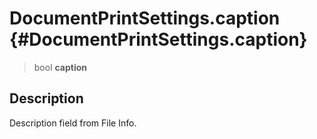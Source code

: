 DocumentPrintSettings.caption {#DocumentPrintSettings.caption}
=============================

> bool **caption**

Description
-----------

Description field from File Info.
